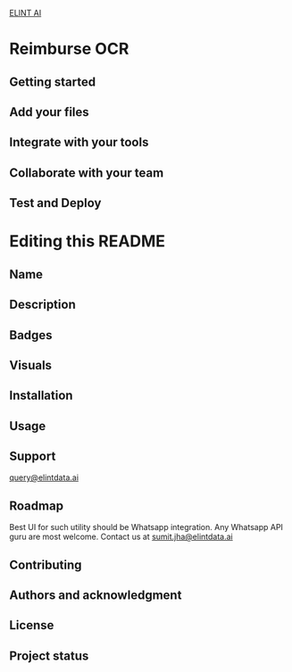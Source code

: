 [ELINT AI](http://elintdata.ai/)

# Reimburse OCR


## Getting started



## Add your files

## Integrate with your tools


## Collaborate with your team


## Test and Deploy


# Editing this README


## Name

## Description

## Badges

## Visuals

## Installation

## Usage

## Support
query@elintdata.ai

## Roadmap
Best UI for such utility should be Whatsapp integration.
Any Whatsapp API guru are most welcome. 
Contact us at sumit.jha@elintdata.ai

## Contributing

## Authors and acknowledgment

## License


## Project status

